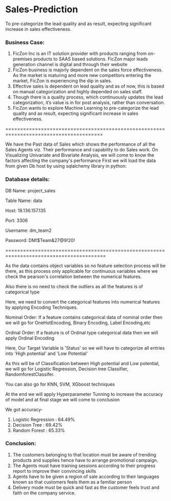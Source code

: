 # Sales-Prediction
 To pre-categorize the lead quality and as result, expecting significant increase in sales effectiveness.

### Business Case:
1. FicZon Inc is an IT solution provider with products ranging from on-premises products to SAAS based solutions. FicZon major leads generation channel is digital and through their website
2. FicZon business is majorly dependent on the sales force effectiveness. As the market is maturing and more new competitors entering the market, FicZon is experiencing the dip in sales.
3. Effective sales is dependent on lead quality and as of now, this is based on manual categorization and highly depended on sales staff.
4. Though there is a quality process, which continuously updates the lead categorization, it’s value is in for post analysis, rather than conversation.
5. FicZon wants to explore Machine Learning to pre-categorize the lead quality and as result, expecting significant increase in sales effectiveness.

=======================================================================================

We have the Past data of Sales which shows the performance of all the Sales Agents viz. Their performance and capability to do Sales work.
On Visualizing Univariate and Bivariate Analysis, we will come to know the factors affecting the company's performance
First we will load the data from given Db host by using sqlalchemy library in python:

### Database details:
DB Name: project_sales

Table Name: data

Host: 18.136.157.135

Port: 3306

Username: dm_team2

Password: DM!$Team&27@9!20!

========================================================================================

As the data contains object variables so no feature selection process will be there, as this process only applicable for continuous variables where we check the pearson's correlation between the numerical features.

Also there is no need to check the outliers as all the features is of categorical type

Here, we need to convert the categorical features into numerical features by applying Encoding Techniques.

Nominal Order: If a feature contains categorical data of nominal order then we will go for OneHotEncoding, Binary Encoding, Label Encoding,etc

Ordinal Order: If a feature is of Ordinal type categorical data then we will apply Ordinal Encoding

Here, Our Target Variable is 'Status' so we will have to categorize all entries into 'High potential' and 'Low Potential'

As this will be of Classification between High potential and Low potential, we will go for Logistic Regression, Decision tree Classifier, RandomforestClassifer.

You can also go for KNN, SVM, XGboost techniques

At the end we will apply Hyperparameter Tunning to increase the accuracy of model and at final stage we will come to conclusion


We got accuracy-
1. Logistic Regression : 64.49%
2. Decision Tree : 69.42%
3. Random Forest : 65.33%

### Conclusion:

1. The customers belonging to that location must be aware of trending products and supplies hence have to arrange promotional campaign.
2. The Agents must have training sessions according to their progress report to improve their convincing skills
3. Agents have to be given a region of sale according to their languages known so that customers feels them as a familiar person
4. Delivery mode must be quick and fast as the customer feels trust and faith on the company service.
